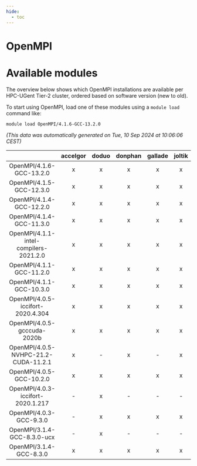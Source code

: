 ```yaml
---
hide:
  - toc
---
```


OpenMPI
=======

# Available modules


The overview below shows which OpenMPI installations are available per HPC-UGent Tier-2 cluster, ordered based on software version (new to old).

To start using OpenMPI, load one of these modules using a `module load` command like:

```shell
module load OpenMPI/4.1.6-GCC-13.2.0
```

*(This data was automatically generated on Tue, 10 Sep 2024 at 10:06:06 CEST)*  

| |accelgor|doduo|donphan|gallade|joltik|shinx|skitty|
| :---: | :---: | :---: | :---: | :---: | :---: | :---: | :---: |
|OpenMPI/4.1.6-GCC-13.2.0|x|x|x|x|x|x|x|
|OpenMPI/4.1.5-GCC-12.3.0|x|x|x|x|x|x|x|
|OpenMPI/4.1.4-GCC-12.2.0|x|x|x|x|x|x|x|
|OpenMPI/4.1.4-GCC-11.3.0|x|x|x|x|x|x|x|
|OpenMPI/4.1.1-intel-compilers-2021.2.0|x|x|x|x|x|-|x|
|OpenMPI/4.1.1-GCC-11.2.0|x|x|x|x|x|-|x|
|OpenMPI/4.1.1-GCC-10.3.0|x|x|x|x|x|-|x|
|OpenMPI/4.0.5-iccifort-2020.4.304|x|x|x|x|x|-|x|
|OpenMPI/4.0.5-gcccuda-2020b|x|x|x|x|x|-|x|
|OpenMPI/4.0.5-NVHPC-21.2-CUDA-11.2.1|x|-|x|-|x|-|-|
|OpenMPI/4.0.5-GCC-10.2.0|x|x|x|x|x|-|x|
|OpenMPI/4.0.3-iccifort-2020.1.217|-|x|-|-|-|-|-|
|OpenMPI/4.0.3-GCC-9.3.0|-|x|x|x|x|-|x|
|OpenMPI/3.1.4-GCC-8.3.0-ucx|-|x|-|-|-|-|-|
|OpenMPI/3.1.4-GCC-8.3.0|x|x|x|x|x|-|x|
